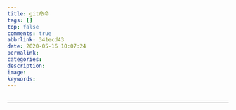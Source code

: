 ```yaml
---
title: git命令
tags: []
top: false
comments: true
abbrlink: 341ecd43
date: 2020-05-16 10:07:24
permalink:
categories:
description:
image:
keywords:
---
```



##

##

##

<hr />
